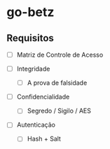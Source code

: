 # go-betz

## Requisitos

- [ ] Matriz de Controle de Acesso

- [ ] Integridade
  - [ ] A prova de falsidade

- [ ] Confidencialidade
  - [ ] Segredo / Sigilo / AES

- [ ] Autenticação
  - [ ] Hash + Salt